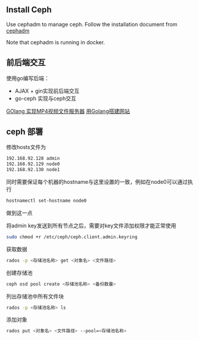 ## Install Ceph
Use cephadm to manage ceph. Follow the installation document from [cephadm](https://docs.ceph.com/docs/master/cephadm/install/)

Note that cephadm is running in docker.

## 前后端交互
使用go编写后端：
- AJAX + gin实现前后端交互
- go-ceph 实现与ceph交互

[GOlang 实现MP4视频文件服务器](https://blog.csdn.net/wangshubo1989/article/details/78053856)
[用Golang搭建网站](https://studygolang.com/articles/20362?fr=sidebar)


## ceph 部署
修改hosts文件为
```bash
192.168.92.128 admin
192.168.92.129 node0
192.168.92.130 node1
```
同时需要保证每个机器的hostname与这里设置的一致，例如在node0可以通过执行
```bash
hostnamectl set-hostname node0
```
做到这一点

将admin key发送到所有节点之后，需要对key文件添加权限才能正常使用
```bash
sudo chmod +r /etc/ceph/ceph.client.admin.keyring
```

获取数据
```bash
rados -p <存储池名称> get <对象名> <文件路径>
```
创建存储池
```bash
ceph osd pool create <存储池名称> <备份数量>
```
列出存储池中所有文件块
```bash
rados -p <存储池名称> ls
```
添加对象
```bash
rados put <对象名> <文件路径> --pool=<存储池名称>
```